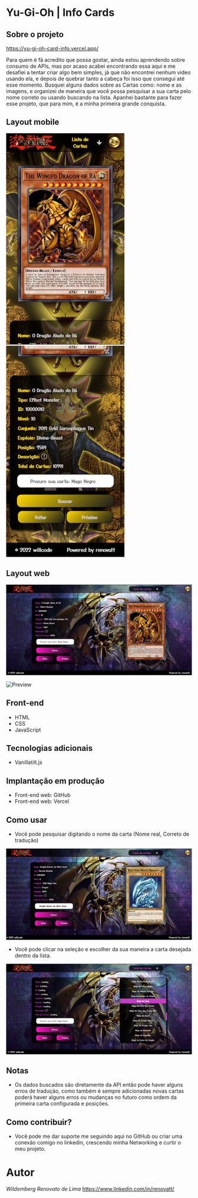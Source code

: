 # Yu-Gi-Oh | Info Cards 

## Sobre o projeto

https://yu-gi-oh-card-info.vercel.app/

Para quem é fã acredito que possa gostar, ainda estou aprendendo sobre consumo de APIs, mas por acaso acabei encontrando essa aqui e me desafiei a tentar criar algo bem simples, já que não encontrei nenhum video usando ela, e depois de quebrar tanto a cabeça foi isso que consegui até esse momento. Busquei alguns dados sobre as Cartas como: nome e as imagens, e organizei de maneira que você possa pesquisar a sua carta pelo nome correto ou usando buscando na lista.
Apanhei bastante para fazer esse projeto, que para mim, é a minha primeira grande conquista.

## Layout mobile
![Mobile 1](https://github.com/renovatt/yu-gi-oh-card-info/blob/main/src/assets/readme/mobile-1.png) ![Mobile 2](https://github.com/renovatt/yu-gi-oh-card-info/blob/main/src/assets/readme/mobile-2.png)

## Layout web
![Web 1](https://github.com/renovatt/yu-gi-oh-card-info/blob/main/src/assets/readme/web-1.png)

![Preview](https://github.com/renovatt/yu-gi-oh-card-info/blob/main/src/assets/readme/preview.gif)

## Front-end
- HTML
- CSS 
- JavaScript

## Tecnologias adicionais
- Vanillatilt.js

## Implantação em produção
- Front-end web: GitHub
- Front-end web: Vercel

## Como usar
- Você pode pesquisar digitando o nome da carta (Nome real, Correto de tradução)

![Web 3](https://github.com/renovatt/yu-gi-oh-card-info/blob/main/src/assets/readme/web-3.png)

- Você pode clicar na seleção e escolher da sua maneira a carta desejada dentro da lista.

![Web 3](https://github.com/renovatt/yu-gi-oh-card-info/blob/main/src/assets/readme/web-2.png)

## Notas
- Os dados buscados são diretamente da API então pode haver alguns erros de tradução, como também é sempre adicionadas novas cartas poderá haver alguns erros ou mudanças no futuro como ordem da primeira carta configurada e posições.

## Como contribuir?
- Você pode me dar suporte me seguindo aqui no GitHub ou criar uma conexão comigo no linkedin, crescendo minha Networking e curtir o meu projeto.

# Autor

*Wildemberg Renovato de Lima*
https://www.linkedin.com/in/renovatt/
